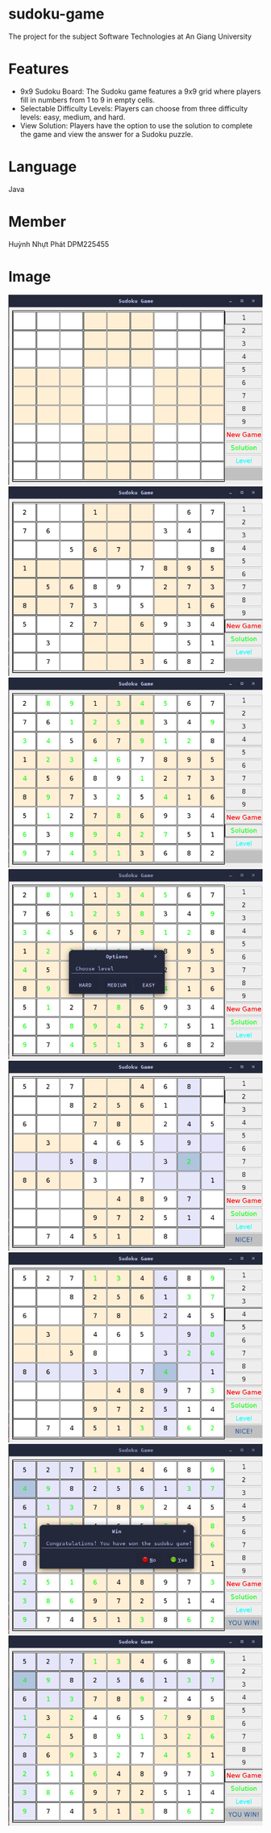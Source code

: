 # sudoku-game
The project for the subject Software Technologies at An Giang University
# Features
- 9x9 Sudoku Board: The Sudoku game features a 9x9 grid where players fill in numbers from 1 to 9 in empty cells.
- Selectable Difficulty Levels: Players can choose from three difficulty levels: easy, medium, and hard.
- View Solution: Players have the option to use the solution to complete the game and view the answer for a Sudoku puzzle. 
# Language
Java
# Member
Huỳnh Nhựt Phát DPM225455
# Image
![alt](https://github.com/nhutphat1203/sudoku-game/blob/nhutphat1203/Image/Ch%E1%BB%A5p%20m%C3%A0n%20h%C3%ACnh%20t%E1%BB%AB%202024-03-03%2018-31-26.png?raw=true)
![alt](https://github.com/nhutphat1203/sudoku-game/blob/nhutphat1203/Image/Ch%E1%BB%A5p%20m%C3%A0n%20h%C3%ACnh%20t%E1%BB%AB%202024-03-03%2018-31-34.png?raw=true)
![alt](https://github.com/nhutphat1203/sudoku-game/blob/nhutphat1203/Image/Ch%E1%BB%A5p%20m%C3%A0n%20h%C3%ACnh%20t%E1%BB%AB%202024-03-03%2018-31-43.png?raw=true)
![alt](https://github.com/nhutphat1203/sudoku-game/blob/nhutphat1203/Image/Ch%E1%BB%A5p%20m%C3%A0n%20h%C3%ACnh%20t%E1%BB%AB%202024-03-03%2018-31-51.png?raw=true)
![alt](https://github.com/nhutphat1203/sudoku-game/blob/nhutphat1203/Image/Ch%E1%BB%A5p%20m%C3%A0n%20h%C3%ACnh%20t%E1%BB%AB%202024-03-03%2018-32-23.png?raw=true)
![alt](https://github.com/nhutphat1203/sudoku-game/blob/nhutphat1203/Image/Ch%E1%BB%A5p%20m%C3%A0n%20h%C3%ACnh%20t%E1%BB%AB%202024-03-03%2018-33-22.png?raw=true)
![alt](https://github.com/nhutphat1203/sudoku-game/blob/nhutphat1203/Image/Ch%E1%BB%A5p%20m%C3%A0n%20h%C3%ACnh%20t%E1%BB%AB%202024-03-03%2018-34-51.png?raw=true)
![alt](https://github.com/nhutphat1203/sudoku-game/blob/nhutphat1203/Image/Ch%E1%BB%A5p%20m%C3%A0n%20h%C3%ACnh%20t%E1%BB%AB%202024-03-03%2018-35-05.png?raw=true)